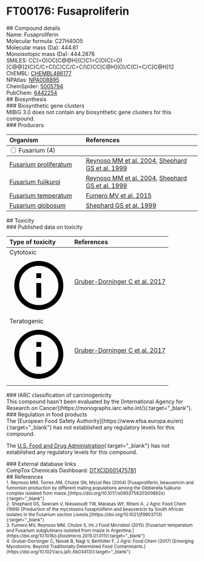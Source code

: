
# FT00176: Fusaproliferin
<div class="molecule_image" style="float:left">
<img data-smiles= CC(=O)OC[C@@H](C)C1=C(O)C(=O)[C@@]2(C)C/C=C(\C)CC/C=C(\C)CC[C@H](O)/C(C)=C/C[C@H]12 data-smiles-options="{ 'width': 350, 'height': 350 }" />
</div>
## Compound details
<div style="overflow:hidden">
Name: Fusaproliferin<br>
Molecular formula: C27H40O5<br>
Molecular mass (Da): 444.61<br>
Monoisotopic mass (Da): 444.2876<br>
<div class="break_all">
SMILES: CC(=O)OC[C@@H](C)C1=C(O)C(=O)[C@@]2(C)C/C=C(\C)CC/C=C(\C)CC[C@H](O)/C(C)=C/C[C@H]12<br>
</div>
        ChEMBL: <a href=https://www.ebi.ac.uk/chembl/compound_report_card/CHEMBL486177 target="_blank">CHEMBL486177</a><br>
        NPAtlas: <a href=https://www.npatlas.org/explore/compounds/NPA008895 target="_blank">NPA008895</a><br>
        ChemSpider: <a href=https://www.chemspider.com/Chemical-Structure.5005794.html target="_blank">5005794</a><br>
        PubChem: <a href=https://pubchem.ncbi.nlm.nih.gov/compound/6442254 target="_blank">6442254</a><br>
</div>

<div markdown="block" class="section">
## Biosynthesis
<div markdown="block" class="subsection">
### Biosynthetic gene clusters
<div markdown="block" class="indented_block">
MIBiG 3.0 does not contain any biosynthetic gene clusters for this compound.
</div>
</div>

<div markdown="block" class="subsection">
### Producers
<table>
<thead>
<tr>
<th style="text-align: left;" role="columnheader" width="40%" data-sort-default>Organism</th>
<th style="text-align: left;" role="columnheader" width="60%">References</th>
</tr>
</thead>
        <tbody class="header">
        <tr>
        <td style="text-align: left;" colspan="2">
        <input type="checkbox" data-toggle="toggle" id=Fusarium>
        <label for=Fusarium>Fusarium (4)</label>
        </td>
        </tr>
        </tbody>
        <tbody class="hide">
                <tr>
                <td style="text-align: left;"><a href="https://www.ncbi.nlm.nih.gov/Taxonomy/Browser/wwwtax.cgi?mode=Info&id=948311" target="_blank">Fusarium proliferatum</a></td>
                <td style="text-align: left;"><a href="#REF00358">Reynoso MM et al. 2004</a>, <a href="#REF00360">Shephard GS et al. 1999</a></td>
                </tr>
                <tr>
                <td style="text-align: left;"><a href="https://www.ncbi.nlm.nih.gov/Taxonomy/Browser/wwwtax.cgi?mode=Info&id=42677" target="_blank">Fusarium fujikuroi</a></td>
                <td style="text-align: left;"><a href="#REF00358">Reynoso MM et al. 2004</a>, <a href="#REF00360">Shephard GS et al. 1999</a></td>
                </tr>
                <tr>
                <td style="text-align: left;"><a href="https://www.ncbi.nlm.nih.gov/Taxonomy/Browser/wwwtax.cgi?mode=Info&id=767483" target="_blank">Fusarium temperatum</a></td>
                <td style="text-align: left;"><a href="#REF00359">Fumero MV et al. 2015</a></td>
                </tr>
                <tr>
                <td style="text-align: left;"><a href="https://www.ncbi.nlm.nih.gov/Taxonomy/Browser/wwwtax.cgi?mode=Info&id=78864" target="_blank">Fusarium globosum</a></td>
                <td style="text-align: left;"><a href="#REF00360">Shephard GS et al. 1999</a></td>
                </tr>
        </tbody>
</table>
</div>
</div>

<div markdown="block" class="section">
## Toxicity
<div markdown="block" class="subsection">
### Published data on toxicity
<table>
<thead>
<tr>
<th style="text-align: left;" role="columnheader" width="40%" data-sort-default>Type of toxicity</th>
<th style="text-align: left;" role="columnheader" width="60%">References</th>
</tr>
</thead>
<tbody>
<tr>
<td style="text-align: left;">Cytotoxic <span class="twemoji" title="Toxic to cells"><svg xmlns="http://www.w3.org/2000/svg" viewBox="0 0 24 24"><path d="M11 9h2V7h-2m1 13c-4.41 0-8-3.59-8-8s3.59-8 8-8 8 3.59 8 8-3.59 8-8 8m0-18A10 10 0 0 0 2 12a10 10 0 0 0 10 10 10 10 0 0 0 10-10A10 10 0 0 0 12 2m-1 15h2v-6h-2v6Z"></path></svg></span></td>
<td style="text-align: left;"><a href="#REF00023">Gruber-Dorninger C et al. 2017</a></td>
</tr>
<tr>
<td style="text-align: left;">Teratogenic <span class="twemoji" title="Inhibits embryonic and/or fetal development"><svg xmlns="http://www.w3.org/2000/svg" viewBox="0 0 24 24"><path d="M11 9h2V7h-2m1 13c-4.41 0-8-3.59-8-8s3.59-8 8-8 8 3.59 8 8-3.59 8-8 8m0-18A10 10 0 0 0 2 12a10 10 0 0 0 10 10 10 10 0 0 0 10-10A10 10 0 0 0 12 2m-1 15h2v-6h-2v6Z"></path></svg></span></td>
<td style="text-align: left;"><a href="#REF00023">Gruber-Dorninger C et al. 2017</a></td>
</tr>
</tbody>
</table>
</div>

<div markdown="block" class="subsection">
### IARC classification of carcinogenicity
<div markdown="block" class="indented_block">
This compound hasn't been evaluated by the [International Agency for Research on Cancer](https://monographs.iarc.who.int/){:target="_blank"}.<br>
</div>
</div>

<div markdown="block" class="subsection">
### Regulation in food products
<div markdown="block" class="indented_block">
The [European Food Safety Authority](https://www.efsa.europa.eu/en){:target="_blank"} has not established any regulatory levels for this compound. <br>

The [U.S. Food and Drug Administration](https://www.fda.gov/){:target="_blank"} has not established any regulatory levels for this compound. <br>

</div>
</div>

<div markdown="block" class="subsection">
### External database links
<div markdown="block" class="indented_block">
CompTox Chemicals Dashboard: <a href=https://comptox.epa.gov/dashboard/chemical/details/DTXCID001475781 target="_blank">DTXCID001475781</a><br>
</div>
</div>
</div>

<div markdown="block" class="section">
## References
<div markdown="block" style="font-size: smaller;">
<span id=REF00358>
1. Reynoso MM, Torres AM, Chulze SN, Mycol Res (2004) [Fusaproliferin, beauvericin and fumonisin production by different mating populations among the Gibberella fujikuroi complex isolated from maize.](https://doi.org/10.1017/s095375620300892x){:target="_blank"}<br>
</span>

<span id=REF00360>
2. Shephard GS, Sewram V, Nieuwoudt TW, Marasas WF, Ritieni A, J Agric Food Chem (1999) [Production of the mycotoxins fusaproliferin and beauvericin by South African isolates in the Fusarium section Liseola.](https://doi.org/10.1021/jf9903713){:target="_blank"}<br>
</span>

<span id=REF00359>
3. Fumero MV, Reynoso MM, Chulze S, Int J Food Microbiol (2015) [Fusarium temperatum and Fusarium subglutinans isolated from maize in Argentina.](https://doi.org/10.1016/j.ijfoodmicro.2015.01.011){:target="_blank"}<br>
</span>

<span id=REF00023>
4. Gruber-Dorninger C, Novak B, Nagl V, Berthiller F, J Agric Food Chem (2017) [Emerging Mycotoxins: Beyond Traditionally Determined Food Contaminants.](https://doi.org/10.1021/acs.jafc.6b03413){:target="_blank"}<br>
</span>

</div>
</div>

<script type="text/javascript" src="https://unpkg.com/smiles-drawer@2.0.1/dist/smiles-drawer.min.js"></script>
<script>
    SmiDrawer.apply();
</script>